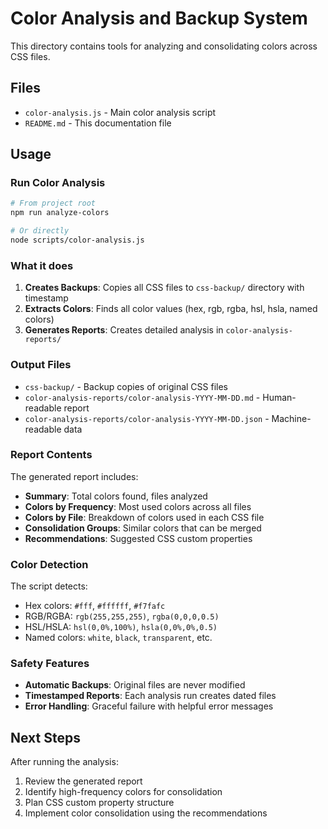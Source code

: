 # Color Analysis and Backup System

This directory contains tools for analyzing and consolidating colors across CSS files.

## Files

- `color-analysis.js` - Main color analysis script
- `README.md` - This documentation file

## Usage

### Run Color Analysis

```bash
# From project root
npm run analyze-colors

# Or directly
node scripts/color-analysis.js
```

### What it does

1. **Creates Backups**: Copies all CSS files to `css-backup/` directory with timestamp
2. **Extracts Colors**: Finds all color values (hex, rgb, rgba, hsl, hsla, named colors)
3. **Generates Reports**: Creates detailed analysis in `color-analysis-reports/`

### Output Files

- `css-backup/` - Backup copies of original CSS files
- `color-analysis-reports/color-analysis-YYYY-MM-DD.md` - Human-readable report
- `color-analysis-reports/color-analysis-YYYY-MM-DD.json` - Machine-readable data

### Report Contents

The generated report includes:

- **Summary**: Total colors found, files analyzed
- **Colors by Frequency**: Most used colors across all files
- **Colors by File**: Breakdown of colors used in each CSS file
- **Consolidation Groups**: Similar colors that can be merged
- **Recommendations**: Suggested CSS custom properties

### Color Detection

The script detects:

- Hex colors: `#fff`, `#ffffff`, `#f7fafc`
- RGB/RGBA: `rgb(255,255,255)`, `rgba(0,0,0,0.5)`
- HSL/HSLA: `hsl(0,0%,100%)`, `hsla(0,0%,0%,0.5)`
- Named colors: `white`, `black`, `transparent`, etc.

### Safety Features

- **Automatic Backups**: Original files are never modified
- **Timestamped Reports**: Each analysis run creates dated files
- **Error Handling**: Graceful failure with helpful error messages

## Next Steps

After running the analysis:

1. Review the generated report
2. Identify high-frequency colors for consolidation
3. Plan CSS custom property structure
4. Implement color consolidation using the recommendations